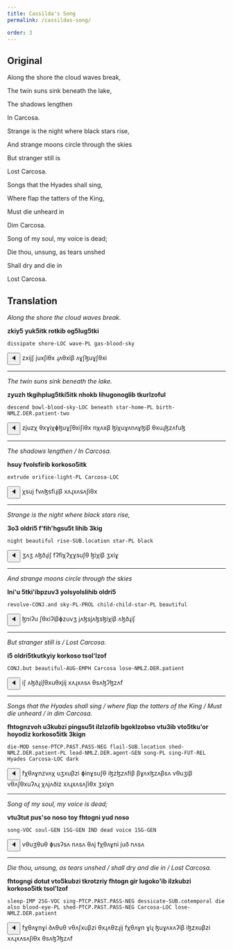 ```yaml
---
title: Cassilda's Song
permalink: /cassildas-song/

order: 3
---
```


## Original

Along the shore the cloud waves break,

The twin suns sink beneath the lake,

The shadows lengthen

In Carcosa.

Strange is the night where black stars rise,

And strange moons circle through the skies

But stranger still is

Lost Carcosa.

Songs that the Hyades shall sing,

Where flap the tatters of the King,

Must die unheard in

Dim Carcosa.

Song of my soul, my voice is dead;

Die thou, unsung, as tears unshed

Shall dry and die in

Lost Carcosa.

## Translation

_Along the shore the cloud waves break._

**zkiy5 yuk5itk rotkib og5lug5tki**

`dissipate shore-LOC wave-PL gas-blood-sky`

<span class='spoken'> <button class='speak' type='button' data-ipa='zxijʃ juxʃiθx ɻʌθxiβ ʌɣʃɮuɣʃθxi'>🔈</button> <span class='ipa'>zxijʃ juxʃiθx ɻʌθxiβ ʌɣʃɮuɣʃθxi</span> </span>

---

_The twin suns sink beneath the lake._

**zyuzh tkgihplug5tki5itk nhokb lihugonoglib tkurlzoful**

`descend bowl-blood-sky-LOC beneath star-home-PL birth-NMLZ.DER.patient-two`

<span class='spoken'> <button class='speak' type='button' data-ipa='zjuzχ θxɣiχɸɮuɣʃθxiʃiθx nχʌxβ ɮiχuɣʌnʌɣɮiβ θxuɻɮzʌfuɮ'>🔈</button> <span class='ipa'>zjuzχ θxɣiχɸɮuɣʃθxiʃiθx nχʌxβ ɮiχuɣʌnʌɣɮiβ θxuɻɮzʌfuɮ</span> </span>

---

_The shadows lengthen / In Carcosa._

**hsuy fvolsfirib korkoso5itk**

`extrude orifice-light-PL Carcosa-LOC`

<span class='spoken'> <button class='speak' type='button' data-ipa='χsuj fvʌɮsfiɻiβ xʌɻxʌsʌʃiθx'>🔈</button> <span class='ipa'>χsuj fvʌɮsfiɻiβ xʌɻxʌsʌʃiθx</span> </span>

---

_Strange is the night where black stars rise,_

**3o3 oldri5 f'fih'hgsu5t lihib 3kig**

`night beautiful rise-SUB.location star-PL black`

<span class='spoken'> <button class='speak' type='button' data-ipa='ʒʌʒ ʌɮðɻiʃ fʔfiχʔχɣsuʃθ ɮiχiβ ʒxiɣ'>🔈</button> <span class='ipa'>ʒʌʒ ʌɮðɻiʃ fʔfiχʔχɣsuʃθ ɮiχiβ ʒxiɣ</span> </span>

---

_And strange moons circle through the skies_

**lni'u 5tki'ibpzuv3 yolsyolslihib oldri5**

`revolve-CONJ.and sky-PL-PROL child-child-star-PL beautiful`

<span class='spoken'> <button class='speak' type='button' data-ipa='ɮniʔu ʃθxiʔiβɸzuvʒ jʌɮsjʌɮsɮiχiβ ʌɮðɻiʃ'>🔈</button> <span class='ipa'>ɮniʔu ʃθxiʔiβɸzuvʒ jʌɮsjʌɮsɮiχiβ ʌɮðɻiʃ</span> </span>

---

_But stranger still is / Lost Carcosa._

**i5 oldri5tkutkyiy korkoso tsol'lzof**

`CONJ.but beautiful-AUG-EMPH Carcosa lose-NMLZ.DER.patient`

<span class='spoken'> <button class='speak' type='button' data-ipa='iʃ ʌɮðɻiʃθxuθxjij xʌɻxʌsʌ θsʌɮʔɮzʌf'>🔈</button> <span class='ipa'>iʃ ʌɮðɻiʃθxuθxjij xʌɻxʌsʌ θsʌɮʔɮzʌf</span> </span>

---

_Songs that the Hyades shall sing / where flap the tatters of the King / Must die unheard / in dim Carcosa._

**fhtognzvoh u3kubzi pingsu5t ilzlzofib bgoklzobso vtu3ib vto5tku'or hoyodiz korkoso5itk 3kign**

`die-MOD sense-PTCP.PAST.PASS-NEG flail-SUB.location shed-NMLZ.DER.patient-PL lead-NMLZ.DER.agent-GEN song-PL sing-FUT-REL Hyades Carcosa-LOC dark`

<span class='spoken'> <button class='speak' type='button' data-ipa='fχθʌɣnzvʌχ uʒxuβzi ɸinɣsuʃθ iɮzɮzʌfiβ βɣʌxɮzʌβsʌ vθuʒiβ vθʌʃθxuʔʌɻ χʌjʌðiz xʌɻxʌsʌʃiθx ʒxiɣn'>🔈</button> <span class='ipa'>fχθʌɣnzvʌχ uʒxuβzi ɸinɣsuʃθ iɮzɮzʌfiβ βɣʌxɮzʌβsʌ vθuʒiβ vθʌʃθxuʔʌɻ χʌjʌðiz xʌɻxʌsʌʃiθx ʒxiɣn</span> </span>

---

_Song of my soul, my voice is dead;_

**vtu3tut pus'so noso toy fhtogni yud noso**

`song-VOC soul-GEN 1SG-GEN IND dead voice 1SG-GEN`

<span class='spoken'> <button class='speak' type='button' data-ipa='vθuʒθuθ ɸusʔsʌ nʌsʌ θʌj fχθʌɣni juð nʌsʌ'>🔈</button> <span class='ipa'>vθuʒθuθ ɸusʔsʌ nʌsʌ θʌj fχθʌɣni juð nʌsʌ</span> </span>

---

_Die thou, unsung, as tears unshed / shall dry and die in / Lost Carcosa._

**fhtogngi dotut vto5kubzi tkrotzriy fhtogn gir lugoko'ib ilzkubzi korkoso5itk tsol'lzof**

`sleep-IMP 2SG-VOC sing-PTCP.PAST.PASS-NEG dessicate-SUB.cotemporal die also blood-eye-PL shed-PTCP.PAST.PASS-NEG Carcosa-LOC lose-NMLZ.DER.patient`

<span class='spoken'> <button class='speak' type='button' data-ipa='fχθʌɣnɣi ðʌθuθ vθʌʃxuβzi θxɻʌθzɻij fχθʌɣn ɣiɻ ɮuɣʌxʌʔiβ iɮzxuβzi xʌɻxʌsʌʃiθx θsʌɮʔɮzʌf'>🔈</button> <span class='ipa'>fχθʌɣnɣi ðʌθuθ vθʌʃxuβzi θxɻʌθzɻij fχθʌɣn ɣiɻ ɮuɣʌxʌʔiβ iɮzxuβzi xʌɻxʌsʌʃiθx θsʌɮʔɮzʌf</span> </span>
